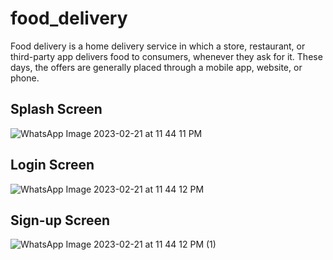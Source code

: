 # food_delivery

Food delivery is a home delivery service in which a store, restaurant, or third-party app delivers food to consumers, whenever they ask for it. These days, the offers are generally placed through a mobile app, website, or phone.

## Splash Screen
![WhatsApp Image 2023-02-21 at 11 44 11 PM](https://user-images.githubusercontent.com/82708330/220407470-6f826384-64fc-4923-9a4b-dd210d8672fa.jpeg)

## Login Screen
![WhatsApp Image 2023-02-21 at 11 44 12 PM](https://user-images.githubusercontent.com/82708330/220407567-20d1aafa-dd12-43aa-be73-ccef98aee040.jpeg)

## Sign-up Screen
![WhatsApp Image 2023-02-21 at 11 44 12 PM (1)](https://user-images.githubusercontent.com/82708330/220407526-c21bde8c-6ce9-4615-af84-dbf9ea9b2d04.jpeg)
